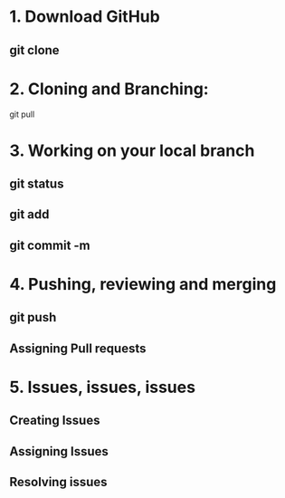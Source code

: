 # 1. Download GitHub

## git clone

# 2. Cloning and Branching:

git pull

# 3. Working on your local branch

## git status
## git add
## git commit -m

# 4. Pushing, reviewing and merging
## git push
## Assigning Pull requests

# 5. Issues, issues, issues
## Creating Issues
## Assigning Issues
## Resolving issues


